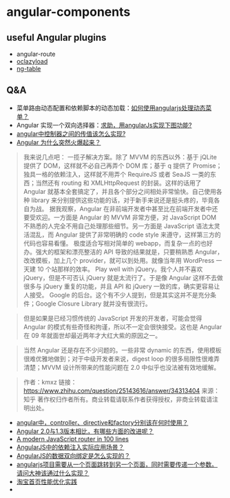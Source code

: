 angular-components
=====

## useful Angular plugins
* angular-route
* [oclazyload](https://oclazyload.readme.io/)
* [ng-table](http://ng-table.com/)

## Q&A
* 菜单路由动态配置和依赖脚本的动态加载：[如何使用angularjs处理动态菜单？](https://www.zhihu.com/question/33251004)
* Angular 实现一个双向选择器：[求助，用angularJs实现下图功能?](https://www.zhihu.com/question/39885603)
* [angular中控制器之间的传值该怎么实现?](https://www.zhihu.com/question/34977234)
* [Angular 为什么突然火爆起来？](https://www.zhihu.com/question/25143616)

> 我来说几点吧：
一揽子解决方案。除了 MVVM 的东西以外：基于 jQLite 提供了 DOM，这样就不必自己再弄个 DOM 库；基于 q 提供了 Promise；独具一格的依赖注入，这样就不用弄个 RequireJS 或者 SeaJS 一类的东西；当然还有 routing 和 XMLHttpRequest 的封装。这样的话用了 Angular 就基本全套搞定了，并且各个部分之间相处非常愉快。自己使用各种 library 来分别提供这些功能的话，对于新手来说还是挺头疼的，毕竟各自为战。
据我观察，Angular 在非前端开发者中甚至比在前端开发者中还要受欢迎。一方面是 Angular 的 MVVM 非常方便，对 JavaScript DOM 不熟悉的人完全不用自己处理那些细节。另一方面是 JavaScript 语法太灵活混乱，而 Angular 提供了非常明确的 code style 来遵守，这样第三方的代码也容易看懂。
极度适合写相对简单的 webapp，而复杂一点的也好办。强大的框架和漂亮整洁的 API 导致的结果就是，只要稍熟悉 Angular，改改模板，加上几个 provider，就可以到处用。就像当年用 WordPress 一天建 10 个站那样的效率。
Play well with jQuery。我个人并不喜欢 jQuery，但是不可否认 jQuery 就是太流行了。于是像 Angular 这样不去做很多与 jQuery 重复的功能，并且 API 和 jQuery 一致的库，确实更容易让人接受。
Google 的后台。这个有不少人提到，但是其实这并不是充分条件；Google Closure Library 就并没有很流行。

>但是如果是已经习惯传统的 JavaScript 开发的开发者，可能会觉得 Angular 的模式有些奇怪和拘谨，所以不一定会很快接受。这也是 Angular 在 09 年就面世却最近两年才大红大紫的原因之一。

>当然 Angular 还是存在不少问题的。一些非常 dynamic 的东西，使用模板很难优雅地做到；对于中级开发者来说，digest loop 的很多局限性很难弄清楚；MVVM 设计所带来的性能问题在 2.0 中似乎也没法被有效地缓解。

> 作者：kmxz
链接：https://www.zhihu.com/question/25143616/answer/34313404
来源：知乎
著作权归作者所有。商业转载请联系作者获得授权，非商业转载请注明出处。

* [angular中，controller、directive和factory分别该在何时使用？](https://www.zhihu.com/question/27836513)
* [Angular 2.0与1.3版本相比，有哪些方面的改进呢？](https://www.zhihu.com/question/26722922)
* [A modern JavaScript router in 100 lines](http://krasimirtsonev.com/blog/article/A-modern-JavaScript-router-in-100-lines-history-api-pushState-hash-url)
* [AngularJS中的依赖注入实际应用场景？](https://www.zhihu.com/question/28097646)
* [AngularJS的数据双向绑定是怎么实现的？](https://www.zhihu.com/question/23275373)
* [angularjs项目需要从一个页面跳转到另一个页面，同时需要传递一个参数。请问大神该通过什么实现？](https://www.zhihu.com/question/33565135)
* [淘宝首页性能优化实践](http://web.jobbole.com/85551/)
* 